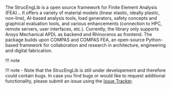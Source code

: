 The StrucEngLib is a open source framework for Finite Element Analysis (FEA)… It offers a variety of material models (linear elastic, ideally plastic, non-line), AI-based analysis tools, load generators, safety concepts and graphical evaluation tools, and various enhancements (connection to HPC, remote servers, user interfaces, etc.). Currently, the library only supports Ansys Mechanical APDL as backend and Rhinoceros as frontend. The package builds upon COMPAS and COMPAS FEA, an open-source Python-based framework for collaboration and research in architecture, engineering and digital fabrication.

!!! note 

!!! note
    - Note that the StrucEngLib is still under developement and therefore could contain bugs. In case you find bugs or would like to request additional functionality, please submit an issue using the [Issue Tracker](https://github.com/StrucEng-Library-kfmresearch/strucenglib-website/issues).

